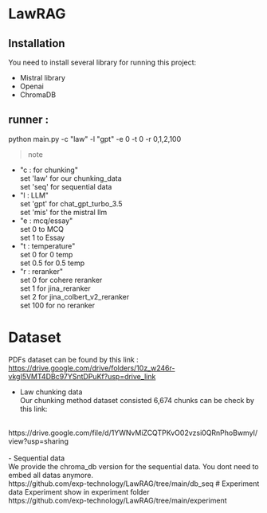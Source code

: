 # LawRAG 

## Installation
You need to install several library for running this project:<br>
- Mistral library
- Openai
- ChromaDB
## runner : 
python main.py -c "law" -l "gpt" -e 0 -t 0 -r 0,1,2,100
> note
- "c : for chunking"<br>
set 'law' for our chunking_data<br>
set 'seq' for sequential data
- "l : LLM"<br>
set 'gpt' for chat_gpt_turbo_3.5<br>
set 'mis' for the mistral llm
- "e : mcq/essay"<br>
set 0 to MCQ<br>
set 1 to Essay
- "t : temperature" <br> set 0 for 0 temp <br>
set 0.5 for 0.5 temp
- "r : reranker"<br>
set 0 for cohere reranker <br>
set 1 for jina_reranker<br>
set 2 for jina_colbert_v2_reranker<br>
set 100 for no reranker



# Dataset
PDFs dataset can be found by this link : https://drive.google.com/drive/folders/10z_w246r-vkgI5VMT4DBc97YSntDPuKf?usp=drive_link
- Law chunking data<br>
Our chunking method dataset consisted 6,674 chunks can be check by this link:
<br>
https://drive.google.com/file/d/1YWNvMiZCQTPKvO02vzsi0QRnPhoBwmyI/view?usp=sharing
<br>
<!--you can ask me for the permission to show the file by clicking the url.---><br>
- Sequential data<br>
We provide the chroma_db version for the sequential data. You dont need to embed all datas anymore. 
<br> https://github.com/exp-technology/LawRAG/tree/main/db_seq
# Experiment data
Experiment show in experiment folder<br>
https://github.com/exp-technology/LawRAG/tree/main/experiment

